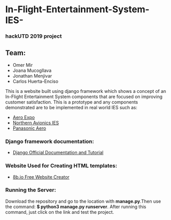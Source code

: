 # In-Flight-Entertainment-System-IES-
### hackUTD 2019 project

## Team:
* Omer Mir
* Joana Mucogllava
* Jonathan Menjivar
* Carlos Huerta-Enciso


This is a website built using django framework which shows a concept 
of an In-Flight Entertainment System components that are focused on
improving customer satisfaction. This is a prototype and any components
demonstrated are to be implemented in real world IES such as:

  * [Aero Expo](https://www.aeroexpo.online/prod/northern-avionics-srl/product-171793-10075.html)
  * [Northern Avionics IES](https://www.northern-avionics.com/ies)
  * [Panasonic Aero](https://www.panasonic.aero/)
  
### Django framework documentation:
* [Django Official Documentation and Tutorial](https://docs.djangoproject.com/en/2.2/)

### Website Used for Creating HTML templates:
* [8b.io Free Website Creator](https://8b.com/)

### Running the Server:

Download the repository and go to the location with **manage.py**.Then use the command: **$ python3 manage.py runserver**. After running this command, just click on the link and test the project.
